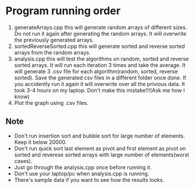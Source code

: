 # Program running order
1. generateArrays.cpp this will generate random arrays of different sizes. Do not run it again after generating the random arrays. It will overwrite the previously generated arrays.
2. sortedReverseSorted.cpp this will generate sorted and reverse sorted arrays from the random arrays. 
3. analysis.cpp this will test the algorithms on random, sorted and reverse sorted arrays. It will run each iteration 3 times and take the average. It will generate 3 .csv file for each algorithm(random, sorted, reverse sorted). Save the generated csv files in a different folder once done. If you accidently run it again it will overwrite over all the privious data. It took 3-4 hours on my laptop. Don't make this mistake!!!(Ask me how I know)
4. Plot the graph using .csv files.  

## Note
* Don't run insertion sort and bubble sort for large number of elements. Keep it below 20000.
* Don't run quick sort last element as pivot and first element as pivot on sorted and reverese sorted arrays with large number of elements(worst cases).
* Just go through the analysis.cpp once before running it.
* Don't use your laptop/pc when analysis.cpp is running.
* There's sample data if you want to see how the results looks. 
